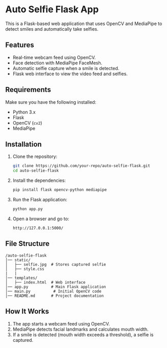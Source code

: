 # Auto Selfie Flask App

This is a Flask-based web application that uses OpenCV and MediaPipe to detect smiles and automatically take selfies. 

## Features
- Real-time webcam feed using OpenCV.
- Face detection with MediaPipe FaceMesh.
- Automatic selfie capture when a smile is detected.
- Flask web interface to view the video feed and selfies.

## Requirements
Make sure you have the following installed:

- Python 3.x
- Flask
- OpenCV (`cv2`)
- MediaPipe

## Installation
1. Clone the repository:
   ```bash
   git clone https://github.com/your-repo/auto-selfie-flask.git
   cd auto-selfie-flask
   ```

2. Install the dependencies:
   ```bash
   pip install flask opencv-python mediapipe
   ```

3. Run the Flask application:
   ```bash
   python app.py
   ```

4. Open a browser and go to:
   ```
   http://127.0.0.1:5000/
   ```

## File Structure
```
/auto-selfie-flask
│── static/
│   ├── selfie.jpg  # Stores captured selfie
│   ├── style.css  
|   |
│── templates/
│   ├── index.html  # Web interface
│── app.py          # Main Flask application
│── main.py          # Initial OpenCV code
│── README.md       # Project documentation
```

## How It Works
1. The app starts a webcam feed using OpenCV.
2. MediaPipe detects facial landmarks and calculates mouth width.
3. If a smile is detected (mouth width exceeds a threshold), a selfie is captured.



